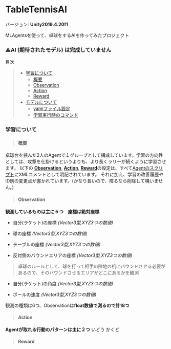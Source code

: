 # TableTennisAI

バージョン: **Unity2019.4.20f1**

MLAgentsを使って、卓球をするAIを作ってみたプロジェクト
### ⚠️AI (期待されたモデル) は完成していません

目次
> - [学習について](#AboutLearning)
>   - [概要](#Description)
>   - [Observation](#Observation)
>   - [Action](#Action)
>   - [Reward](#Reward)
> - [モデルについて](#AboutModel)
>   - [yamlファイル設定](#Yaml)
>   - [学習実行時のコマンド](#LearnCommand)



### <h3 id=AboutLearning>学習について</h3>
> #### <h4 id=Description> 概要</h4>
卓球台を挟んだ2人のAgentで１グループとして構成しています。学習の方向性としては、攻撃を仕掛けるというよりも、より長くラリーが続くように学習させます。
以下の [**Observation**](#Observation), [**Action**](#Action), [**Reward**](#Reward)の設定は、すべて[Agentのスクリプト](/TableTennisAI/Assets/Scripts/TableTennisAgent.cs)にXMLコメントとして明記されています。
それに加え、学習の改善履歴やID別の変更点が書かれています。(かなり長いので、障るなら削除して構いません。)

> #### <h4 id=Observation> Observation</h4>
**観測しているものは主に６つ　座標は絶対座標**
- 自分(ラケット)の座標 *(Vector3型,XYZ3つの数値)*

- 球の座標 *(Vector3型,XYZ3つの数値)*

- テーブルの座標 *(Vector3型,XYZ3つの数値)*

- 反対側のバウンドエリアの座標 *(Vector3型,XYZ3つの数値)*
> 卓球のルールとして、球を打って相手の陣地の机にバウンドさせる必要があるので、そのバウンドさせるエリアがどこにあるかを観測
- 自分(ラケット)の角度 *(Vector3型,XYZ3つの数値)*

- ボールの速度 *(Vector3型,XYZ3つの数値)*

観測の種類は6つ、Observationは**float数値で測るので計18つ**

> #### <h4 id=Action> Action</h4>
**Agentが取れる行動のパターンは主に２つ**
いどう
かくど

> #### <h4 id=Reward> Reward</h4>
